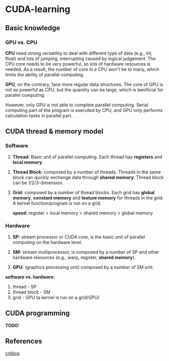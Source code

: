 # CUDA-learning
## Basic knowledge
### GPU vs. CPU

**CPU** need strong versatility to deal with different type of data (e.g., int, float) and lots of jumping, interrupting caused by logical judgement. The CPU core needs to be very powerful, so lots of hardware resources is needed. As a result, the number of core in a CPU
won't be to many, which limits the ability of parallel computing. 

**GPU**, on the contrary, face more regular data structures. The core of GPU is not as powerful as CPU, but the quantity can be large, which is benificial for parallel computing. 

However, only GPU is not able to complete parallel computing. Serial computing part of the program is executed by CPU, and GPU only performs calculation tasks in parallel part.

## CUDA thread & memory model

### Software

1. **Thread:** Basic unit of parallel computing. Each thread has **registers** and **local memory**.

2. **Thread Block:** composed by a number of threads. Threads in the same block can quickly exchange data through **shared memory**. Thread block can be 1/2/3-dimension.

3. **Grid:** composed by a number of thread blocks. Each grid has **global memory**, **constant memory** and **testure memory** for threads in the grid. A kernel function/program is run on a grid.

    **speed**: register > local memory > shared memory > global memory

### Hardware
1. **SP:** stream processor or CUDA core, is the basic unit of parallel computing on the hardware level. 

2. **SM:** stream multiprocessor, is composed by a number of SP and other hardware resources (e.g., warp, register, **shared memory**). 

3. **GPU:** (graphics processing unit) composed by a number of SM unit.

**software vs. hardware:** 
1. thread - SP
2. thread block - SM
3. grid - GPU (a kernel is run on a grid/GPU)

## CUDA programming
**TODO:**

## References
[cnblog](https://www.cnblogs.com/skyfsm/p/9673960.html)